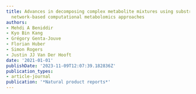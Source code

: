 ```yaml
---
title: Advances in decomposing complex metabolite mixtures using substructure-and
  network-based computational metabolomics approaches
authors:
- Mehdi A Beniddir
- Kyo Bin Kang
- Grégory Genta-Jouve
- Florian Huber
- Simon Rogers
- Justin JJ Van Der Hooft
date: '2021-01-01'
publishDate: '2023-11-09T12:07:39.182836Z'
publication_types:
- article-journal
publication: '*Natural product reports*'
---
```

